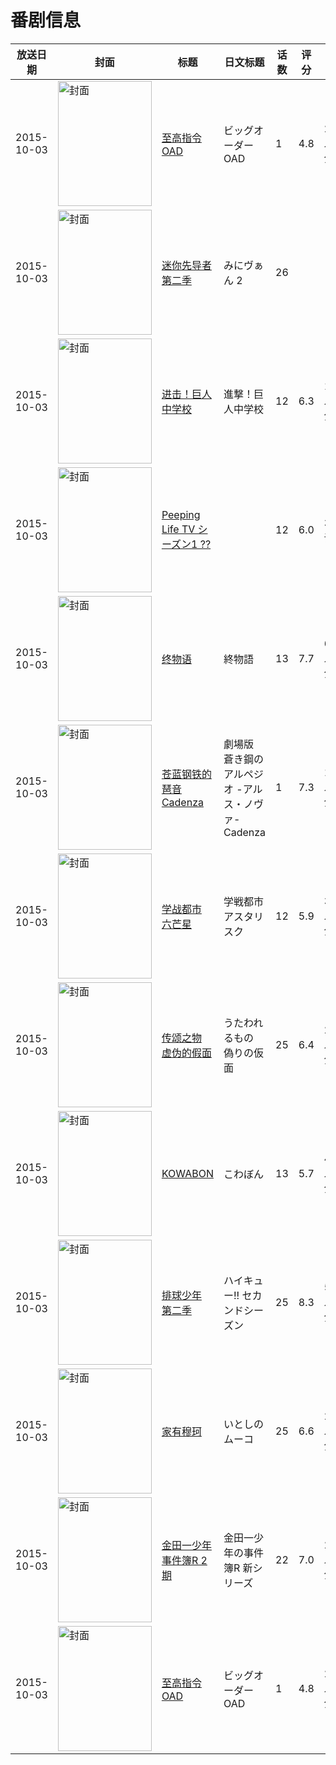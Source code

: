 # 番剧信息

|放送日期|封面|标题|日文标题|话数|评分|评分人数|
|---|---|---|---|---|---|---|
|2015-10-03|<img src="https://lain.bgm.tv/pic/cover/c/2e/b0/126157_5M659.jpg" alt="封面" style="width:150px;height:200px;object-fit:cover;">|[至高指令 OAD](https://bangumi.tv/subject/126157)|ビッグオーダー OAD|1|4.8|296人评分|
|2015-10-03|<img src="https://lain.bgm.tv/pic/cover/c/33/59/513462_hHcGP.jpg" alt="封面" style="width:150px;height:200px;object-fit:cover;">|[迷你先导者 第二季](https://bangumi.tv/subject/513462)|みにヴぁん 2|26|||
|2015-10-03|<img src="https://lain.bgm.tv/pic/cover/c/29/d0/141781_2d7df.jpg" alt="封面" style="width:150px;height:200px;object-fit:cover;">|[进击！巨人中学校](https://bangumi.tv/subject/141781)|進撃！巨人中学校|12|6.3|1225人评分|
|2015-10-03|<img src="https://lain.bgm.tv/pic/cover/c/9e/d4/146401_H2qFy.jpg" alt="封面" style="width:150px;height:200px;object-fit:cover;">|[Peeping Life TV シーズン1 ??](https://bangumi.tv/subject/146401)||12|6.0|30人评分|
|2015-10-03|<img src="https://lain.bgm.tv/pic/cover/c/b0/4d/138829_QtBqr.jpg" alt="封面" style="width:150px;height:200px;object-fit:cover;">|[终物语](https://bangumi.tv/subject/138829)|終物語|13|7.7|6873人评分|
|2015-10-03|<img src="https://lain.bgm.tv/pic/cover/c/a7/fa/107100_ucN2F.jpg" alt="封面" style="width:150px;height:200px;object-fit:cover;">|[苍蓝钢铁的琶音 Cadenza](https://bangumi.tv/subject/107100)|劇場版 蒼き鋼のアルペジオ -アルス・ノヴァ- Cadenza|1|7.3|1257人评分|
|2015-10-03|<img src="https://lain.bgm.tv/pic/cover/c/fa/05/130250_V5992.jpg" alt="封面" style="width:150px;height:200px;object-fit:cover;">|[学战都市 六芒星](https://bangumi.tv/subject/130250)|学戦都市アスタリスク|12|5.9|3472人评分|
|2015-10-03|<img src="https://lain.bgm.tv/pic/cover/c/2a/44/136336_maCsq.jpg" alt="封面" style="width:150px;height:200px;object-fit:cover;">|[传颂之物 虚伪的假面](https://bangumi.tv/subject/136336)|うたわれるもの 偽りの仮面|25|6.4|2108人评分|
|2015-10-03|<img src="https://lain.bgm.tv/pic/cover/c/81/ee/136764_9v1Ih.jpg" alt="封面" style="width:150px;height:200px;object-fit:cover;">|[KOWABON](https://bangumi.tv/subject/136764)|こわぼん|13|5.7|494人评分|
|2015-10-03|<img src="https://lain.bgm.tv/pic/cover/c/04/3d/120236_AffBR.jpg" alt="封面" style="width:150px;height:200px;object-fit:cover;">|[排球少年 第二季](https://bangumi.tv/subject/120236)|ハイキュー!! セカンドシーズン|25|8.3|5842人评分|
|2015-10-03|<img src="https://lain.bgm.tv/pic/cover/c/84/ff/131803_NuSAB.jpg" alt="封面" style="width:150px;height:200px;object-fit:cover;">|[家有穆珂](https://bangumi.tv/subject/131803)|いとしのムーコ|25|6.6|220人评分|
|2015-10-03|<img src="https://lain.bgm.tv/pic/cover/c/32/a8/139950_rp2fr.jpg" alt="封面" style="width:150px;height:200px;object-fit:cover;">|[金田一少年事件簿R 2期](https://bangumi.tv/subject/139950)|金田一少年の事件簿R 新シリーズ|22|7.0|289人评分|
|2015-10-03|<img src="https://lain.bgm.tv/pic/cover/c/2e/b0/126157_5M659.jpg" alt="封面" style="width:150px;height:200px;object-fit:cover;">|[至高指令 OAD](https://bangumi.tv/subject/126157)|ビッグオーダー OAD|1|4.8|296人评分|
